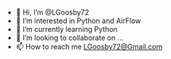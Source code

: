 - 👋 Hi, I’m @LGoosby72
- 👀 I’m interested in Python and AirFlow
- 🌱 I’m currently learning Python
- 💞️ I’m looking to collaborate on ...
- 📫 How to reach me LGoosby72@Gmail.com

<!---
LGoosby72/LGoosby72 is a ✨ special ✨ repository because its `README.md` (this file) appears on your GitHub profile.
You can click the Preview link to take a look at your changes.
--->
